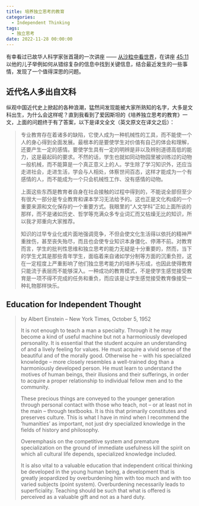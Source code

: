 ```yaml
---
title: 培养独立思考的教育
categories:
  - Independent Thinking
tags:
  - 独立思考
date: 2022-11-28 00:00:00
---
```


有幸看过已故华人科学家张首晟的一次讲座 —— [从沙粒中看世界](https://www.youtube.com/watch?v=kLs4bf9g1aw&t=2711s)，在讲座 [45:11](https://www.youtube.com/watch?v=kLs4bf9g1aw&t=2711s) 以他的儿子举例如何从错综复杂的信息中找到关键信息，结合最近发生的一些事情，发现了一个值得深思的问题。

## 近代名人多出自文科

纵观中国近代史上掀起的各种浪潮，猛然间发现能被大家所熟知的名字，大多是文科出生，为什么会这样呢？直到我看到了爱因斯坦的《培养独立思考的教育》一文，上面的问题终于有了答案，以下是译文全文（英文原文在译文之后）：

> 专业教育存在着诸多的缺陷，它使人成为一种机械性的工具，而不能使一个人的身心得到全面发展。最根本的是要使学生对价值有自己的体会和理解，还要产生一定的感情。要使学生具有一定的明辨是非以及辨别道德高低的能力，这是最起码的要求。不然的话，学生也就如同动物园里被训练过的动物一般机械，而不能算是一个真正意义上的人。学生除了学习知识外，还应当走进社会，走进生活，学会与人相处，体察世间百态，这样才能成为一个有感情的人，而不能成为一个只会机械性工作、没有感情的动物。
>
> 上面这些东西是教育者自身在社会接触的过程中得到的，不能说全部但至少有很大一部分是专业教育和课本学习无法给予的。这也正是文化构成的一个重要来源和文化保存的一个重要方式。我眼里的“人文学科”正如上面所谈的那样，而不是诸如历史、哲学等充满众多专业词汇而又枯燥无比的知识，所以我才郑重向大家推荐。
>
> 知识的过早专业化或片面地强调竞争，不但会使文化生活得以依托的精神严重挫伤，甚至丧失殆尽，而且也会使专业知识本身僵化、停滞不前。对教育而言，学生的批判性思维和独立思考的能力无疑是十分重要的，然而，当下的学生尤其是那些青年学生，面临着来自诸如学分制等方面的沉重负担，这在一定程度上严重影响了他们独立思考能力的培养与形成，也因此使得教育只能流于表层而不能够深入。一种成功的教育模式，不是使学生感觉接受教育是一项不得不完成的任务和重负，而应该是让学生感觉接受教育像接受一种礼物那样快乐。

## Education for Independent Thought

> by Albert Einstein – New York Times, October 5, 1952
>
> It is not enough to teach a man a specialty. Through it he may become a kind of useful machine but not a harmoniously developed personality. It is essential that the student acquire an understanding of and a lively feeling for values. He must acquire a vivid sense of the beautiful and of the morally good. Otherwise he – with his specialized knowledge – more closely resembles a well-trained dog than a harmoniously developed person. He must learn to understand the motives of human beings, their illusions and their sufferings, in order to acquire a proper relationship to individual fellow men and to the community.
>
> These precious things are conveyed to the younger generation through personal contact with those who teach, not – or at least not in the main – through textbooks. It is this that primarily constitutes and preserves culture. This is what I have in mind when I recommend the ‘humanities’ as important, not just dry specialized knowledge in the fields of history and philosophy.
>
> Overemphasis on the competitive system and premature specialization on the ground of immediate usefulness kill the spirit on which all cultural life depends, specialized knowledge included.
>
> It is also vital to a valuable education that independent critical thinking be developed in the young human being, a development that is greatly jeopardized by overburdening him with too much and with too varied subjects (point system). Overburdening necessarily leads to superficiality. Teaching should be such that what is offered is perceived as a valuable gift and not as a hard duty.
>

